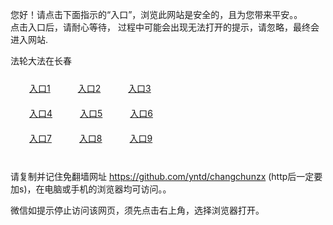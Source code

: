 您好！请点击下面指示的“入口”，浏览此网站是安全的，且为您带来平安。。 <br/>
点击入口后，请耐心等待， 过程中可能会出现无法打开的提示，请忽略，最终会进入网站. </br>

法轮大法在长春<br/>
<div style="padding:10px"><a style="margin:20px" target="_blank" href="https://d2jw145qu6wsy6.cloudfront.net/2Qpsp?zxdvhvdx" id="ccLink1" rel="nofollow">入口1</a> <a target="_blank" style="margin:20px" href="https://d2nwibx8bfgwxw.cloudfront.net/2Qpsp?tmdvumf" id="ccLink2" rel="nofollow">入口2</a> <a style="margin:20px" target="_blank" href="https://d3um6tdo75pc54.cloudfront.net/2Qpsp?lgosvdl" id="ccLink3" rel="nofollow">入口3</a></div>

<div style="padding:10px" ><a style="margin:20px" target="_blank" href="https://d2jw145qu6wsy6.cloudfront.net/2Qpsp?zxdvhvdx" id="ccLink4" rel="nofollow">入口4</a> <a style="margin:20px" href="https://d2nwibx8bfgwxw.cloudfront.net/2Qpsp?tmdvumf" target="_blank" id="ccLink5" rel="nofollow">入口5</a> <a style="margin:20px" href="https://d3um6tdo75pc54.cloudfront.net/2Qpsp?lgosvdl" target="_blank" id="ccLink6" rel="nofollow">入口6</a></div>

<div style="padding:10px"><a style="margin:20px" target="_blank" href="https://d2jw145qu6wsy6.cloudfront.net/2Qpsp?zxdvhvdx" id="ccLink7" rel="nofollow">入口7</a> <a style="margin:20px" href="https://d2nwibx8bfgwxw.cloudfront.net/2Qpsp?tmdvumf" target="_blank" id="ccLink8" rel="nofollow">入口8</a> <a style="margin:20px" target="_blank" href="https://d3um6tdo75pc54.cloudfront.net/2Qpsp?lgosvdl" id="ccLink9" rel="nofollow">入口9</a></div>

<br/>



请复制并记住免翻墙网址 https://github.com/yntd/changchunzx (http后一定要加s)，在电脑或手机的浏览器均可访问。。<br/>

微信如提示停止访问该网页，须先点击右上角，选择浏览器打开。
